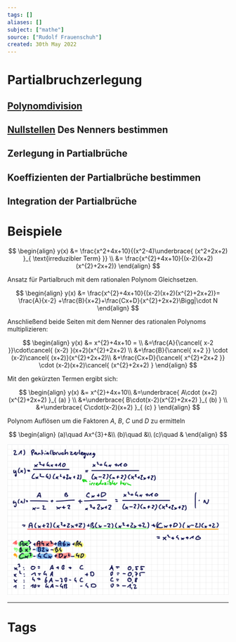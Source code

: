 ```yaml
---
tags: []
aliases: []
subject: ["mathe"]
source: ["Rudolf Frauenschuh"]
created: 30th May 2022
---
```


# Partialbruchzerlegung

## [Polynomdivision](Polynomdivision.md)

## [Nullstellen](Nullstelle.md) Des Nenners bestimmen

## Zerlegung in Partialbrüche

## Koeffizienten der Partialbrüche bestimmen

## Integration der Partialbrüche

# Beispiele

$$
\begin{align}
y(x) &= \frac{x^2+4x+10}{(x^2-4)\underbrace{ (x^2+2x+2) }_{ \text{irreduzibler Term} }} \\
&= \frac{x^{2}+4x+10}{(x-2)(x+2)(x^{2}+2x+2)}
\end{align}
$$

Ansatz für Partialbruch mit dem rationalen Polynom Gleichsetzen.

$$
\begin{align}
y(x) &= \frac{x^{2}+4x+10}{(x-2)(x+2)(x^{2}+2x+2)}= \frac{A}{x-2} +\frac{B}{x+2}+\frac{Cx+D}{x^{2}+2x+2}\Bigg|\cdot N
\end{align}
$$

Anschließend beide Seiten mit dem Nenner des rationalen Polynoms multiplizieren:

$$
\begin{align}
y(x) &= x^{2}+4x+10 = \\
&=\frac{A}{\cancel{ x-2 }}\cdot\cancel{ (x-2) }(x+2)(x^{2}+2x+2)  \\
&+\frac{B}{\cancel{ x+2 }} \cdot (x-2)\cancel{ (x+2)}(x^{2}+2x+2)\\
&+\frac{Cx+D}{\cancel{ x^{2}+2x+2 }}  \cdot (x-2)(x+2)\cancel{ (x^{2}+2x+2) }
\end{align}
$$

Mit den gekürzten Termen ergibt sich:

$$
\begin{align}
y(x) &= x^{2}+4x+10\\
&=\underbrace{ A\cdot (x+2)(x^{2}+2x+2) }_{ (a) } \\
&+\underbrace{ B\cdot(x-2)(x^{2}+2x+2) }_{ (b) } \\
&+\underbrace{ C\cdot(x-2)(x+2) }_{ (c) }
\end{align}
$$

Polynom Auflösen um die Faktoren $A$, $B$, $C$ und $D$ zu ermitteln

$$
\begin{align}
(a)\quad Ax^{3}+&\\
(b)\quad &\\
(c)\quad &
\end{align}
$$

![](assets/Pasted%20image%2020240127141009.png)

---

# Tags
